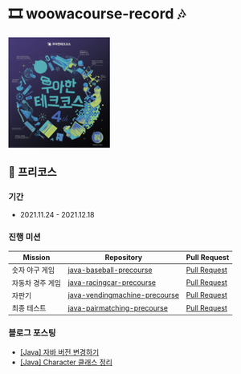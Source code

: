 # 🎞 woowacourse-record 🎶
<p>
    <img src="image/cover.png" alt="우아한테크코스 포스터" width="40%" />
</p>

## 🥚 프리코스
### 기간
- 2021.11.24 - 2021.12.18

### 진행 미션
| Mission             | Repository | Pull Request |
| ---------------- | ---------- | ---------- |
| 숫자 야구 게임   | [java-baseball-precourse](https://github.com/hanull/java-baseball-precourse/tree/hanull) | [Pull Request](https://github.com/woowacourse/java-baseball-precourse/pull/492)|
| 자동차 경주 게임 | [java-racingcar-precourse](https://github.com/hanull/java-racingcar-precourse/tree/hanull) | [Pull Request](https://github.com/woowacourse/java-racingcar-precourse/pull/446) |
| 자판기           | [java-vendingmachine-precourse](https://github.com/hanull/java-vendingmachine-precourse/tree/hanull) | [Pull Request](https://github.com/woowacourse/java-vendingmachine-precourse/pull/146) |
| 최종 테스트 | [java-pairmatching-precourse](https://github.com/hanull/java-pairmatching-precourse/tree/hanull) | [Pull Request](https://github.com/woowacourse/java-pairmatching-precourse/pull/103) |

### 블로그 포스팅
- [[Java] 자바 버전 변경하기](https://github.com/hanull/TIL/blob/master/ETC/%EC%9E%90%EB%B0%94%20%EB%B2%84%EC%A0%84%20%EB%B3%80%EA%B2%BD%ED%95%98%EA%B8%B0.md)
- [[Java] Character 클래스 정리](https://github.com/hanull/TIL/blob/master/Java/Character%20%ED%81%B4%EB%9E%98%EC%8A%A4%20%EC%A0%95%EC%A0%81%20%EB%A9%94%EC%84%9C%EB%93%9C.md)
